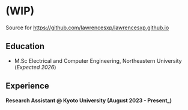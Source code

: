 # (WIP)
Source for https://github.com/lawrencesxp/lawrencesxp.github.io

## Education
- M.Sc Electrical and Computer Engineering, Northeastern University (_Expected 2026_)

## Experience
**Research Assistant @ Kyoto University (August 2023 - Present_)**
